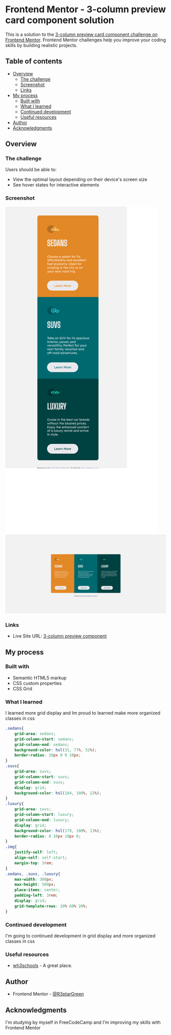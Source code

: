 # Frontend Mentor - 3-column preview card component solution

This is a solution to the [3-column preview card component challenge on Frontend Mentor](https://www.frontendmentor.io/challenges/3column-preview-card-component-pH92eAR2-). Frontend Mentor challenges help you improve your coding skills by building realistic projects. 

## Table of contents

- [Overview](#overview)
  - [The challenge](#the-challenge)
  - [Screenshot](#screenshot)
  - [Links](#links)
- [My process](#my-process)
  - [Built with](#built-with)
  - [What I learned](#what-i-learned)
  - [Continued development](#continued-development)
  - [Useful resources](#useful-resources)
- [Author](#author)
- [Acknowledgments](#acknowledgments)

## Overview

### The challenge

Users should be able to:

- View the optimal layout depending on their device's screen size
- See hover states for interactive elements

### Screenshot

![Mobile](./images/Screenshot1%203-column%20preview%20card%20component.png)
![Desktop](./images/Screenshot2%203-column%20preview%20card%20component.png)

### Links

- Live Site URL: [3-column preview component](https://magical-crumble-6b03a0.netlify.app/)

## My process

### Built with

- Semantic HTML5 markup
- CSS custom properties
- CSS Grid

### What I learned

I learned more grid display and Im proud to learned make more organized classes in css
```css
.sedans{
    grid-area: sedans;
    grid-column-start: sedans;
    grid-column-end: sedans;
    background-color: hsl(31, 77%, 52%);
    border-radius: 10px 0 0 10px;
}
.suvs{
    grid-area: suvs;
    grid-column-start: suvs;
    grid-column-end: suvs;
    display: grid;
    background-color: hsl(184, 100%, 22%);
}
.luxury{
    grid-area: suvs;
    grid-column-start: luxury;
    grid-column-end: luxury;
    display: grid;
    background-color: hsl(179, 100%, 13%);
    border-radius: 0 10px 10px 0;
}
.img{
    justify-self: left;
    align-self: self-start;
    margin-top: 3rem;
}
.sedans, .suvs, .luxury{
    max-width: 300px;
    max-height: 500px;
    place-items: center;
    padding-left: 3rem;
    display: grid;
    grid-template-rows: 20% 60% 20%;
}
```

### Continued development

I'm going to continued development in grid display and more organized classes in css

### Useful resources

- [wh3schools](https://www.w3schools.com/) - A great place.

## Author

- Frontend Mentor - [@R3ptarGreen](https://www.frontendmentor.io/profile/yourusername)

## Acknowledgments

I'm studying by myself in FreeCodeCamp and I'm improving my skills with Frontend Mentor
